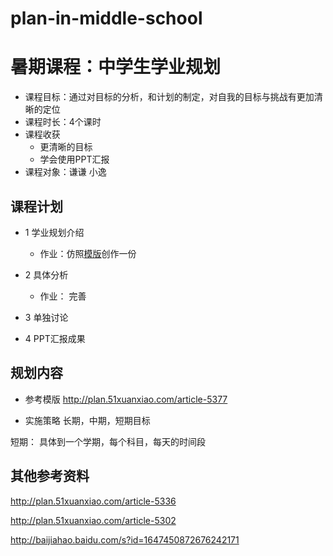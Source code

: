 # plan-in-middle-school

# 暑期课程：中学生学业规划

- 课程目标：通过对目标的分析，和计划的制定，对自我的目标与挑战有更加清晰的定位
- 课程时长：4个课时
- 课程收获
  - 更清晰的目标
  - 学会使用PPT汇报
- 课程对象：谦谦 小逸

## 课程计划
- 1 学业规划介绍
  - 作业：仿照[模版](http://plan.51xuanxiao.com/article-5377)创作一份
- 2 具体分析
  - 作业： 完善
- 3 单独讨论

- 4 PPT汇报成果


## 规划内容
- 参考模版 http://plan.51xuanxiao.com/article-5377

- 实施策略
长期，中期，短期目标

短期： 具体到一个学期，每个科目，每天的时间段


## 其他参考资料

http://plan.51xuanxiao.com/article-5336

http://plan.51xuanxiao.com/article-5302

http://baijiahao.baidu.com/s?id=1647450872676242171


